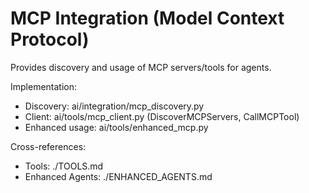 # MCP Integration (Model Context Protocol)

Provides discovery and usage of MCP servers/tools for agents.

Implementation:
- Discovery: ai/integration/mcp_discovery.py
- Client: ai/tools/mcp_client.py (DiscoverMCPServers, CallMCPTool)
- Enhanced usage: ai/tools/enhanced_mcp.py

Cross-references:
- Tools: ./TOOLS.md
- Enhanced Agents: ./ENHANCED_AGENTS.md


